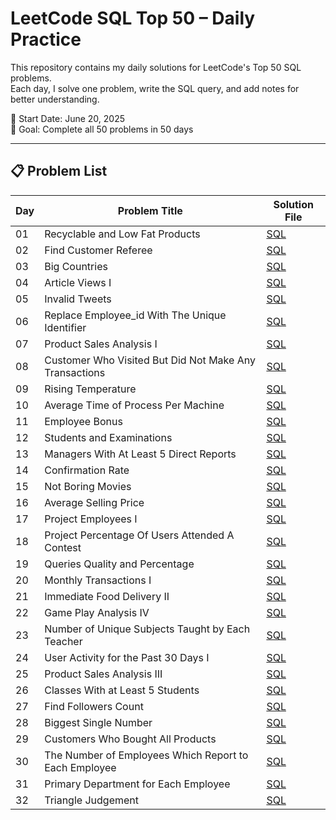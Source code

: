 # LeetCode SQL Top 50 – Daily Practice

This repository contains my daily solutions for LeetCode's Top 50 SQL problems.  
Each day, I solve one problem, write the SQL query, and add notes for better understanding.  

📅 Start Date: June 20, 2025  
🎯 Goal: Complete all 50 problems in 50 days

---

## 📋 Problem List

| Day  | Problem Title                     | Solution File                                     
|-------|---------------------------------|-------------------------------------------------|
| 01    | Recyclable and Low Fat Products | [SQL](leetcode-sql-50/day01_recyclable_and_low_fat_products.sql) |
| 02    | Find Customer Referee | [SQL](leetcode-sql-50/day02_find_customer_referee.sql) |
| 03    | Big Countries | [SQL](leetcode-sql-50/day03_big_countries.sql) |
| 04    | Article Views I | [SQL](leetcode-sql-50/day04_article_views_1.sql) |
| 05    | Invalid Tweets | [SQL](leetcode-sql-50/day05_invalid_tweets.sql) |
| 06    | Replace Employee_id With The Unique Identifier  | [SQL](leetcode-sql-50/day06_replace_employee_id_with_the_unique_identifier.sql) |
| 07    | Product Sales Analysis I | [SQL](leetcode-sql-50/day07_product_sales_analysis_I.sql) |
| 08    | Customer Who Visited But Did Not Make Any Transactions | [SQL](leetcode-sql-50/day08_customer_who_visited_but_did_not_make_any_transactions.sql) |
| 09    | Rising Temperature | [SQL](leetcode-sql-50/day09_rising_temperature.sql) |
| 10    | Average Time of Process Per Machine | [SQL](leetcode-sql-50/day10_average_time_of_process_per_machine.sql) |
| 11    | Employee Bonus | [SQL](leetcode-sql-50/day11_employee_bonus.sql) |
| 12    | Students and Examinations | [SQL](leetcode-sql-50/day12_students_and_examinations.sql) |
| 13    | Managers With At Least 5 Direct Reports | [SQL](leetcode-sql-50/day13_managers_with_at_least_5_direct_reports.sql) |
| 14    | Confirmation Rate | [SQL](leetcode-sql-50/day14_confirmation_rate.sql) |
| 15    | Not Boring Movies | [SQL](leetcode-sql-50/day15_not_boring_movies.sql) |
| 16    | Average Selling Price | [SQL](leetcode-sql-50/day16_average_selling_price.sql) |
| 17    | Project Employees I | [SQL](leetcode-sql-50/day17_project_employees_1.sql) |
| 18    | Project Percentage Of Users Attended A Contest | [SQL](leetcode-sql-50/day18_percentage_of_users_attended_a_contest.sql) |
| 19    | Queries Quality and Percentage | [SQL](leetcode-sql-50/day19_queries_quality_and_percentage.sql) |
| 20    | Monthly Transactions I | [SQL](leetcode-sql-50/day20_monthly_transactions_1.sql) |
| 21    | Immediate Food Delivery II | [SQL](leetcode-sql-50/day21_immediate_food_delivery_2.sql) |
| 22    | Game Play Analysis IV | [SQL](leetcode-sql-50/day22_game_play_analysis_iv.sql) |
| 23    | Number of Unique Subjects Taught by Each Teacher | [SQL](leetcode-sql-50/day23_number_of_unique_subjects_taught_by_each_teacher.sql) |
| 24    | User Activity for the Past 30 Days I | [SQL](leetcode-sql-50/day24_user_activity_for_the_past_30_days_i.sql) |
| 25    | Product Sales Analysis III | [SQL](leetcode-sql-50/day25_product_sales_analysis_iii.sql) |
| 26    | Classes With at Least 5 Students | [SQL](leetcode-sql-50/day26_classes_with_at_least_5_students.sql) |
| 27    | Find Followers Count | [SQL](leetcode-sql-50/day27_find_followers_count.sql) |
| 28    | Biggest Single Number | [SQL](leetcode-sql-50/day28_biggest_single_number.sql) |
| 29    | Customers Who Bought All Products | [SQL](leetcode-sql-50/day29_customers_who_bought_all_products.sql) |
| 30    | The Number of Employees Which Report to Each Employee | [SQL](leetcode-sql-50/day30_the_number_of_employees_which_report_to_each_employee.sql) |
| 31    | Primary Department for Each Employee | [SQL](leetcode-sql-50/day31_primary_department_for_each_employee.sql) |
| 32    | Triangle Judgement | [SQL](leetcode-sql-50/day32_triangle_judgement.sql) |


